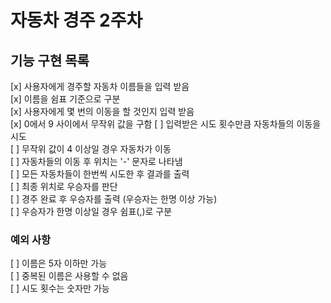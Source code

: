 # 자동차 경주 2주차

## 기능 구현 목록

[x] 사용자에게 경주할 자동차 이름들을 입력 받음   
[x] 이름을 쉼표 기준으로 구분   
[x] 사용자에게 몇 번의 이동을 할 것인지 입력 받음   
[x] 0에서 9 사이에서 무작위 값을 구함
[ ] 입력받은 시도 횟수만큼 자동차들의 이동을 시도   
[ ] 무작위 값이 4 이상일 경우 자동차가 이동   
[ ] 자동차들의 이동 후 위치는 '-' 문자로 나타냄   
[ ] 모든 자동차들이 한번씩 시도한 후 결과를 출력   
[ ] 최종 위치로 우승자를 판단   
[ ] 경주 완료 후 우승자를 출력 (우승자는 한명 이상 가능)   
[ ] 우승자가 한명 이상일 경우 쉼표(,)로 구분

### 예외 사항
[ ] 이름은 5자 이하만 가능   
[ ] 중복된 이름은 사용할 수 없음   
[ ] 시도 횟수는 숫자만 가능